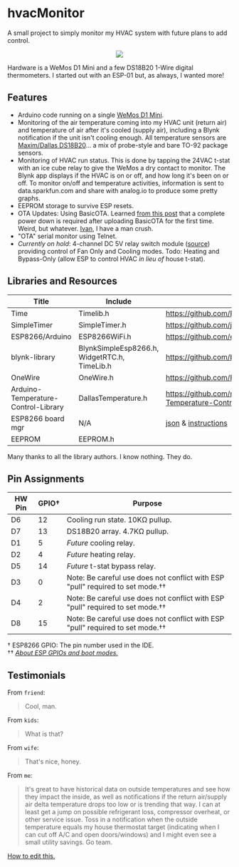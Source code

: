 # hvacMonitor
A small project to simply monitor my HVAC system with future plans to add control.<br>
<p align="center"><img src="http://i.imgur.com/th3gq05.png"/></p>
Hardware is a WeMos D1 Mini and a few DS18B20 1-Wire digital thermometers. I started out with an ESP-01 but, as always, I wanted more!

## Features
 * Arduino code running on a single [WeMos D1 Mini](http://www.wemos.cc/Products/d1_mini.html).
 * Monitoring of the air temperature coming into my HVAC unit (return air) and temperature of air after it's cooled (supply air), including a Blynk notification if the unit isn't cooling enough. All temperature sensors are <a href="https://datasheets.maximintegrated.com/en/ds/DS18B20.pdf">Maxim/Dallas DS18B20</a>... a mix of probe-style and bare TO-92 package sensors.
 * Monitoring of HVAC run status. This is done by tapping the 24VAC t-stat with an ice cube relay to give the WeMos a dry contact to monitor. The Blynk app displays if the HVAC is on or off, and how long it's been on or off. To monitor on/off and temperature activities, information is sent to data.sparkfun.com and share with analog.io to produce some pretty graphs.
 * EEPROM storage to survive ESP resets.
 * OTA Updates: Using BasicOTA. Learned [from this post](https://github.com/esp8266/Arduino/issues/1017#issuecomment-223466025) that a complete power down is required after uploading BasicOTA for the first time. Weird, but whatever. [Ivan](https://github.com/igrr), I have a man crush.
 * "OTA" serial monitor using Telnet.
 * *Currently on hold*: 4-channel DC 5V relay switch module (<a href="http://www.ebay.com/itm/321869298037">source</a>) providing control of Fan Only and Cooling modes. Todo: Heating and Bypass-Only (allow ESP to control HVAC *in lieu of* house t-stat).

## Libraries and Resources

Title | Include | Link 
------|---------|------
Time | Timelib.h | https://github.com/PaulStoffregen/Time
SimpleTimer | SimpleTimer.h | https://github.com/jfturcot/SimpleTimer
ESP8266/Arduino | ESP8266WiFi.h | https://github.com/esp8266/Arduino
blynk-library | BlynkSimpleEsp8266.h, WidgetRTC.h, TimeLib.h | https://github.com/blynkkk/blynk-library
OneWire | OneWire.h | https://github.com/PaulStoffregen/OneWire
Arduino-Temperature-Control-Library | DallasTemperature.h | https://github.com/milesburton/Arduino-Temperature-Control-Library
ESP8266 board mgr | N/A | [json](http://arduino.esp8266.com/stable/package_esp8266com_index.json) & [instructions](https://github.com/esp8266/Arduino#installing-with-boards-manager)
EEPROM | EEPROM.h |

Many thanks to all the library authors. I know nothing. They do.

## Pin Assignments
HW Pin | GPIO† | Purpose 
------|-----|------
D6 | 12 | Cooling run state. 10KΩ pullup.
D7 | 13 | DS18B20 array. 4.7KΩ pullup.
D1 | 5  | *Future* cooling relay.
D2 | 4  | *Future* heating relay.
D5 | 14 | *Future* t-stat bypass relay.
D3 | 0  | Note: Be careful use does not conflict with ESP "pull" required to set mode.††
D4 | 2  | Note: Be careful use does not conflict with ESP "pull" required to set mode.††
D8 | 15 | Note: Be careful use does not conflict with ESP "pull" required to set mode.††

† ESP8266 GPIO: The pin number used in the IDE.</br>
†† [*About ESP GPIOs and boot modes.*](http://www.forward.com.au/pfod/ESP8266/GPIOpins/index.html)

## Testimonials
From `friend`:
> Cool, man.

From `kids`:
> What is that?

From `wife`:
> That's nice, honey.

From `me`:
> It's great to have historical data on outside temperatures and see how they impact the inside, as well as notifications if the return air/supply air delta temperature drops too low or is trending that way. I can at least get a jump on possible refrigerant loss, compressor overheat, or other service issue. Toss in a notification when the outside temperature equals my house thermostat target (indicating when I can cut off A/C and open doors/windows) and I might even see a small utility savings. Go team.


[How to edit this.](https://guides.github.com/features/mastering-markdown/)
